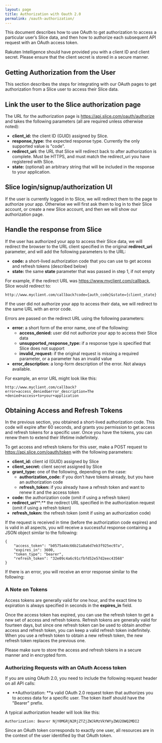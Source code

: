 ```yaml
---
layout: page
title: Authorization with Oauth 2.0
permalink: /oauth-authorization/
---
```


This document describes how to use OAuth to get authorization to access a particular user’s Slice data, and then how to authorize each subsequent API request with an OAuth access token.

Rakuten Intelligence should have provided you with a client ID and client secret. Please ensure that the client secret is stored in a secure manner.

## Getting Authorization from the User

This section describes the steps for integrating with our OAuth pages to get authorization from a Slice user to access their Slice data.

## Link the user to the Slice authorization page

The URL for the authorization page is https://api.slice.com/oauth/authorize and takes the following parameters (all are required unless otherwise noted):

*   **client_id:** the client ID (GUID) assigned by Slice.
*   **response_type:** the expected response type. Currently the only supported value is "code".
*   **redirect_uri:** the URL that Slice will redirect back to after authorization is complete. Must be HTTPS, and must match the redirect_uri you have registered with Slice.
*   **state:** (optional) an arbitrary string that will be included in the response to your application.

## Slice login/signup/authorization UI

If the user is currently logged in to Slice, we will redirect them to the page to authorize your app. Otherwise we will first ask them to log in to their Slice account, or create a new Slice account, and then we will show our authorization page.

## Handle the response from Slice

If the user has authorized your app to access their Slice data, we will redirect the browser to the URL client specified in the original **redirect_uri** parameter, and will add the following parameters to the URL:

*   **code:** a short-lived authorization code that you can use to get access and refresh tokens (described below)
*   **state:** the same **state** parameter that was passed in step 1, if not empty

For example, if the redirect URL was https://www.myclient.com/callback, Slice would redirect to:

    http://www.myclient.com/callback?code={auth_code}&state={client_state}

If the user did not authorize your app to access their data, we will redirect to the same URL with an error code.

Errors are passed on the redirect URL using the following parameters:

*   **error:** a short form of the error name, one of the following:
    *   **access_denied:** user did not authorize your app to access their Slice data
    *   **unsupported_response_type:** if a response type is specified that Slice does not support
    *   **invalid_request:** if the original request is missing a required parameter, or a parameter has an invalid value
*   **error_description:** a long-form description of the error. Not always available.

For example, an error URL might look like this:

    http://www.myclient.com/callback?error=access_denied&error_description=The +denied+access+to+your+application

## Obtaining Access and Refresh Tokens

In the previous section, you obtained a short-lived authorization code. This code will expire after 60 seconds, and grants you permission to get access and refresh tokens for a specific user. Once you have the tokens, you can renew them to extend their lifetime indefinitely.

To get access and refresh tokens for this user, make a POST request to https://api.slice.com/oauth/token with the following parameters:

*   **client_id:** client id (GUID) assigned by Slice
*   **client_secret:** client secret assigned by Slice
*   **grant_type:** one of the following, depending on the case:
    *   **authorization_code:** if you don’t have tokens already, but you have an authorization code
    *   **refresh_token:** if you already have a refresh token and want to renew it and the access token
*   **code:** the authorization code (omit if using a refresh token)
*   **redirect_uri****:** the redirect URL specified in the authorization request (omit if using a refresh token)
*   **refresh_token:** the refresh token (omit if using an authorization code)

If the request is received in time (before the authorization code expires) and is valid in all aspects, you will receive a successful response containing a JSON object similar to the following:

    {
        "access_token": "b0575a44c66b21a8a6d7eb3f925ec97a",
        "expires_in": 3600,
        "token_type": "bearer",
        "refresh_token": "32e09c4a6c91cfbfd52e57d2eec43568"
    }

If there is an error, you will receive an error response similar to the following:

### A Note on Tokens

Access tokens are generally valid for one hour, and the exact time to expiration is always specified in seconds in the **expires_in** field.

Once the access token has expired, you can use the refresh token to get a new set of access and refresh tokens. Refresh tokens are generally valid for fourteen days, but since one refresh token can be used to obtain another access and refresh token, you can keep a valid refresh token indefinitely. When you use a refresh token to obtain a new refresh token, the new refresh token replaces the previous one.

Please make sure to store the access and refresh tokens in a secure manner and in encrypted form.

### Authorizing Requests with an OAuth Access token

If you are using OAuth 2.0, you need to include the following request header on all API calls:

*   **Authorization: **a valid OAuth 2.0 request token that authorizes you to access data for a specific user. The token itself should have the "Bearer" prefix.

A typical authorization header will look like this:

    Authorization: Bearer NjY0MGRjN2RjZTZjZWJkMzVkYWYyZWU2OWQ2MDI2

Since an OAuth token corresponds to exactly one user, all resources are in the context of the user identified by that OAuth token.